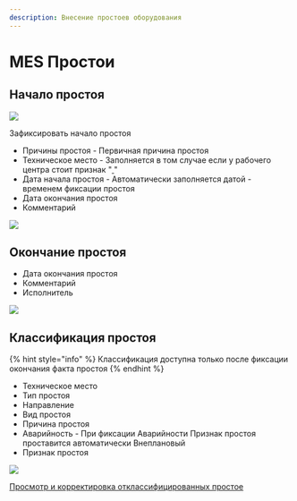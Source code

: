 ```yaml
---
description: Внесение простоев оборудования
---
```


# MES Простои

## Начало простоя

![](<../../../.gitbook/assets/image (22).png>)

Зафиксировать начало простоя

* Причины простоя - Первичная причина простоя
* Техническое место - Заполняется в том случае если у рабочего центра стоит признак "[ ](../../../upravlenie-proizvodstvom/nsi-proizvodstvo/rabochie-centry/zakladka-uchet.md#obshie)"
* Дата начала простоя - Автоматически заполняется датой - временем фиксации простоя
* Дата окончания простоя
* Комментарий

![](<../../../.gitbook/assets/image (348).png>)

## Окончание простоя

* Дата окончания простоя
* Комментарий
* Исполнитель

![](<../../../.gitbook/assets/image (281).png>)

## Классификация простоя

{% hint style="info" %}
Классификация доступна только после фиксации окончания факта простоя
{% endhint %}

* Техническое место
* Тип простоя
* Направление
* Вид простоя
* Причина простоя
* Аварийность - При фиксации Аварийности Признак простоя проставится автоматически Внеплановый
* Признак простоя

![](<../../../.gitbook/assets/image (211).png>)

[Просмотр и корректировка отклассифицированных простое](../../../eam/prostoi-oborudovaniya/klassifikaciya-prostoya-oborudovaniya.md)
